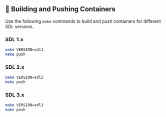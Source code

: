 ## 🚀 Building and Pushing Containers

Use the following `make` commands to build and push containers for different SDL versions.

### SDL 1.x

```sh
make VERSION=sdl1
make push
```

### SDL 2.x

```sh
make VERSION=sdl2
make push
```

### SDL 3.x

```sh
make VERSION=sdl3
make push
```

